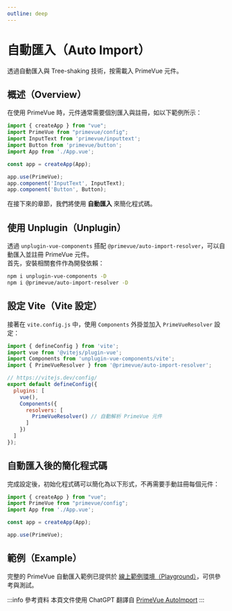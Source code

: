 ```yaml
---
outline: deep
---
```


# **自動匯入（Auto Import）**  
透過自動匯入與 Tree-shaking 技術，按需載入 PrimeVue 元件。


## **概述（Overview）**  
在使用 PrimeVue 時，元件通常需要個別匯入與註冊，如以下範例所示：

```javascript
import { createApp } from "vue";
import PrimeVue from "primevue/config";
import InputText from 'primevue/inputtext';
import Button from 'primevue/button';
import App from './App.vue';

const app = createApp(App);

app.use(PrimeVue);
app.component('InputText', InputText);
app.component('Button', Button);
```

在接下來的章節，我們將使用 **自動匯入** 來簡化程式碼。


## **使用 Unplugin（Unplugin）**  
透過 `unplugin-vue-components` 搭配 `@primevue/auto-import-resolver`，可以自動匯入並註冊 PrimeVue 元件。  
首先，安裝相關套件作為開發依賴：

```bash
npm i unplugin-vue-components -D
npm i @primevue/auto-import-resolver -D
```

## **設定 Vite（Vite 設定）**  
接著在 `vite.config.js` 中，使用 `Components` 外掛並加入 `PrimeVueResolver` 設定：

```javascript
import { defineConfig } from 'vite';
import vue from '@vitejs/plugin-vue';
import Components from 'unplugin-vue-components/vite';
import { PrimeVueResolver } from '@primevue/auto-import-resolver';

// https://vitejs.dev/config/
export default defineConfig({
  plugins: [
    vue(),
    Components({
      resolvers: [
        PrimeVueResolver() // 自動解析 PrimeVue 元件
      ]
    })
  ]
});
```

## **自動匯入後的簡化程式碼**  
完成設定後，初始化程式碼可以簡化為以下形式，不再需要手動註冊每個元件：

```javascript
import { createApp } from "vue";
import PrimeVue from "primevue/config";
import App from './App.vue';

const app = createApp(App);

app.use(PrimeVue);
```

## **範例（Example）**

完整的 PrimeVue 自動匯入範例已提供於 [線上範例環境（Playground）](https://primevue.org/playground/)，可供參考與測試。  

:::info 參考資料
本頁文件使用 ChatGPT 翻譯自 [PrimeVue AutoImport](https://primevue.org/autoimport/)
:::
